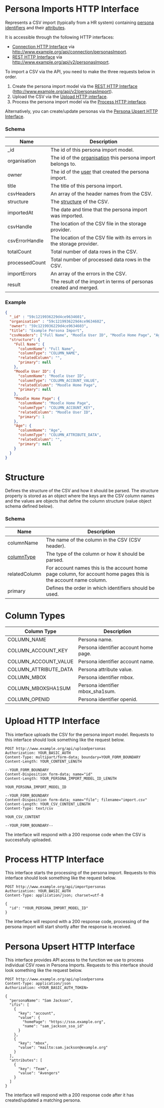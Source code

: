 ---
---

# Persona Imports HTTP Interface

Represents a CSV import (typically from a HR system) containing [persona](../http-personas) [identifiers](../http-persona-identifiers) and their [attributes](../http-persona-attributes).

It is accessible through the following HTTP interfaces:

- [Connection HTTP Interface](../http-connection) via http://www.example.org/api/connection/personasImport.
- [REST HTTP Interface](../http-rest) via http://www.example.org/api/v2/personasImport.

To import a CSV via the API, you need to make the three requests below in order.

1. Create the persona import model via the [REST HTTP Interface](../http-rest) (http://www.example.org/api/v2/personasImport).
2. Upload the CSV via the [Upload HTTP interface](#upload-http-interface).
3. Process the persona import model via the [Process HTTP interface](#process-http-interface).

Alternatively, you can create/update personas via the [Persona Upsert HTTP Interface](#persona-upsert-http-interface).

### Schema

Name | Description
--- | ---
_id | The id of this persona import model.
organisation | The id of the [organisation](../http-organisations) this persona import belongs to.
owner | The id of the [user](../http-users) that created the persona import.
title | The title of this persona import.
csvHeaders | An array of the header names from the CSV.
structure | The [structure](#structure) of the CSV.
importedAt | The date and time that the persona import was imported.
csvHandle | The location of the CSV file in the storage provider.
csvErrorHandle | The location of the CSV file with its errors in the storage provider.
totalCount | Total number of data rows in the CSV.
processedCount | Total number of processed data rows in the CSV.
importErrors | An array of the errors in the CSV.
result | The result of the import in terms of personas created and merged.

### Example

```json
{
  "_id" : "59c1219936229d4ce9634601",
  "organisation" : "59c1219936229d4ce9634602",
  "owner": "59c1219936229d4ce9634603",
  "title": "Example Persona Import",
  "csvHeaders": ["Full Name", "Moodle User ID", "Moodle Home Page", "Age"],
  "structure": {
    "Full Name": {
      "columnName": "Full Name",
      "columnType": "COLUMN_NAME",
      "relatedColumn": "",
      "primary": null
    },
    "Moodle User ID": {
      "columnName": "Moodle User ID",
      "columnType": "COLUMN_ACCOUNT_VALUE",
      "relatedColumn": "Moodle Home Page",
      "primary": null
    },
    "Moodle Home Page": {
      "columnName": "Moodle Home Page",
      "columnType": "COLUMN_ACCOUNT_KEY",
      "relatedColumn": "Moodle User ID",
      "primary": 1
    },
    "Age": {
      "columnName": "Age",
      "columnType": "COLUMN_ATTRIBUTE_DATA",
      "relatedColumn": "",
      "primary": null
    }
  }
}
```

# Structure

Defines the structure of the CSV and how it should be parsed. The structure property is stored as an object where the keys are the CSV column names and the values are objects that define the column structure (value object schema defined below).

### Schema

Name | Description
--- | ---
columnName | The name of the column in the CSV (CSV header).
[columnType](#column-types) | The type of the column or how it should be parsed.
relatedColumn | For account names this is the account home page column, for account home pages this is the account name column.
primary | Defines the order in which identifiers should be used.

# Column Types

Column Type | Description
--- | ---
COLUMN_NAME | Persona name.
COLUMN_ACCOUNT_KEY | Persona identifier account home page.
COLUMN_ACCOUNT_VALUE | Persona identifier account name.
COLUMN_ATTRIBUTE_DATA | Persona attribute value.
COLUMN_MBOX | Persona identifier mbox.
COLUMN_MBOXSHA1SUM | Persona identifier mbox_sha1sum.
COLUMN_OPENID | Persona identifier openid.

# Upload HTTP Interface
This interface uploads the CSV for the persona import model. Requests to this interface should look something like the request below.

```http
POST http://www.example.org/api/uploadpersonas
Authorization: YOUR_BASIC_AUTH
Content-Type: multipart/form-data; boundary=YOUR_FORM_BOUNDARY
Content-Length: YOUR_CONTENT_LENGTH

--YOUR_FORM_BOUNDARY
Content-Disposition form-data; name="id"
Content-Length: YOUR_PERSONA_IMPORT_MODEL_ID_LENGTH

YOUR_PERSONA_IMPORT_MODEL_ID

--YOUR_FORM_BOUNDARY
Content-Disposition form-data; name="file"; filename="import.csv"
Content-Length: YOUR_CSV_CONTENT_LENGTH
Content-Type: text/csv

YOUR_CSV_CONTENT

--YOUR_FORM_BOUNDARY--
```

The interface will respond with a 200 response code when the CSV is successfully uploaded.

# Process HTTP Interface
This interface starts the processing of the persona import. Requests to this interface should look something like the request below.

```http
POST http://www.example.org/api/importpersonas
Authorization: YOUR_BASIC_AUTH
Content-Type: application/json; charset=utf-8

{
  "id": "YOUR_PERSONA_IMPORT_MODEL_ID"
}
```

The interface will respond with a 200 response code, processing of the persona import will start shortly after the response is received.

# Persona Upsert HTTP Interface
This interface provides API access to the function we use to process individual CSV rows in Persona Imports. Requests to this interface should look something like the request below.

```http
POST http://www.example.org/api/uploadpersona
Content-Type: application/json
Authorization: <YOUR_BASIC_AUTH_TOKEN>

{
  "personaName": "Sam Jackson",
  "ifis": [
    {
      "key": "account",
      "value": {
        "homePage": "https://sso.example.org",
        "name": "sam_jackson_sso_id"
      }
    },
    {
      "key": "mbox",
      "value": "mailto:sam.jackson@example.org"
    }
  ],
  "attributes": [
    {
      "key": "Team",
      "value": "Avengers"
    }
  ]
}
```

The interface will respond with a 200 response code after it has created/updated a matching persona.

